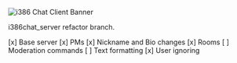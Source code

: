 ![i386 Chat Client Banner](https://github.com/i386chat/i386_chatclient/raw/master/final_banner.png)

i386chat_server refactor branch.

[x] Base server 
[x] PMs
[x] Nickname and Bio changes
[x] Rooms
[ ] Moderation commands
[ ] Text formatting
[x] User ignoring 
